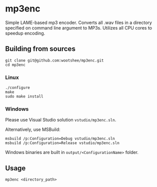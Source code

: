 # mp3enc
Simple LAME-based mp3 encoder. Converts all .wav files in a directory specified on command line argument to MP3s.
Utilizes all CPU cores to speedup encoding.

## Building from sources

```
git clone git@github.com:wootshee/mp3enc.git
cd mp3enc
```
### Linux
```
./configure
make
sudo make install
```
### Windows
Please use Visual Studio solution `vstudio/mp3enc.sln`.

Alternatively, use MSBuild:

```
msbuild /p:Configuration=Debug vstudio/mp3enc.sln
msbuild /p:Configuration=Release vstudio/mp3enc.sln
```

Windows binaries are built in `output/<ConfigurationName>` folder.

## Usage
```
mp3enc <directory_path>
